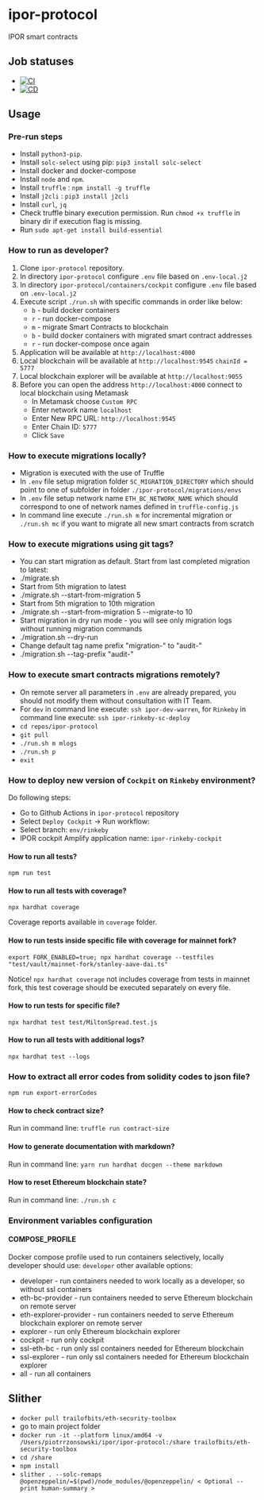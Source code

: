 # ipor-protocol

IPOR smart contracts

## Job statuses

-   [![CI](https://github.com/IPOR-Labs/ipor-protocol/actions/workflows/ci.yml/badge.svg)](https://github.com/IPOR-Labs/ipor-protocol/actions/workflows/ci.yml)
-   [![CD](https://github.com/IPOR-Labs/ipor-protocol/actions/workflows/cd.yml/badge.svg)](https://github.com/IPOR-Labs/ipor-protocol/actions/workflows/cd.yml)

## Usage

### Pre-run steps

- Install `python3-pip`.
- Install `solc-select` using pip: `pip3 install solc-select`
- Install docker and docker-compose
- Install `node` and `npm`.
- Install `truffle` : `npm install -g truffle`
- Install `j2cli` : `pip3 install j2cli`
- Install `curl`, `jq`
- Check truffle binary execution permission. Run `chmod +x truffle` in binary dir if execution flag is missing.
- Run `sudo apt-get install build-essential`

### How to run as developer?

1. Clone `ipor-protocol` repository.
2. In directory `ipor-protocol` configure `.env` file based on `.env-local.j2`
3. In directory `ipor-protocol/containers/cockpit` configure `.env` file based on `.env-local.j2`
4. Execute script `./run.sh` with specific commands in order like below:
    - `b` - build docker containers
    - `r` - run docker-compose
    - `m` - migrate Smart Contracts to blockchain
    - `b` - build docker containers with migrated smart contract addresses
    - `r` - run docker-compose once again
5. Application will be available at `http://localhost:4000`
6. Local blockchain will be available at `http://localhost:9545` `chainId = 5777`
7. Local blockchain explorer will be available at `http://localhost:9055`
8. Before you can open the address `http://localhost:4000` connect to local blockchain using Metamask
    - In Metamask choose `Custom RPC`
    - Enter network name `localhost`
    - Enter New RPC URL: `http://localhost:9545`
    - Enter Chain ID: `5777`
    - Click `Save`

### How to execute migrations locally?

-   Migration is executed with the use of Truffle
-   In `.env` file setup migration folder `SC_MIGRATION_DIRECTORY` which should point to one of subfolder in folder `./ipor-protocol/migrations/envs`
-   In `.env` file setup network name `ETH_BC_NETWORK_NAME` which should correspond to one of network names defined in `truffle-config.js`
-   In command line execute `./run.sh m` for incremental migration or `./run.sh mc` if you want to migrate all new smart contracts from scratch

### How to execute migrations using git tags?

-   You can start migration as default. Start from last completed migration to latest:
-   ./migrate.sh
-   Start from 5th migration to latest
-   ./migrate.sh --start-from-migration 5
-   Start from 5th migration to 10th migration 
-   ./migrate.sh --start-from-migration 5 --migrate-to 10
-   Start migration in dry run mode - you will see only migration logs without running migration commands
-   ./migration.sh --dry-run
-   Change default tag name prefix "migration-" to "audit-"
-   ./migration.sh --tag-prefix "audit-"

### How to execute smart contracts migrations remotely?

-   On remote server all parameters in `.env` are already prepared, you should not modify them without consultation with IT Team.
-   For `dev` in command line execute: `ssh ipor-dev-warren`, for `Rinkeby` in command line execute: `ssh ipor-rinkeby-sc-deploy`
-   `cd repos/ipor-protocol`
-   `git pull`
-   `./run.sh m mlogs`
-   `./run.sh p`
-   `exit`

### How to deploy new version of `Cockpit` on `Rinkeby` environment?

Do following steps:

-   Go to Github Actions in `ipor-protocol` repository
-   Select `Deploy Cockpit` -> Run workflow:
-   Select branch: `env/rinkeby`
-   IPOR cockpit Amplify application name: `ipor-rinkeby-cockpit`

#### How to run all tests?

`npm run test`

#### How to run all tests with coverage?

`npx hardhat coverage`

Coverage reports available in `coverage` folder.

#### How to run tests inside specific file with coverage for mainnet fork?

`export FORK_ENABLED=true; npx hardhat coverage --testfiles "test/vault/mainnet-fork/stanley-aave-dai.ts"`

Notice! `npx hardhat coverage` not includes coverage from tests in mainnet fork, this test coverage should be executed separately on every file.

#### How to run tests for specific file?

`npx hardhat test test/MiltonSpread.test.js`

#### How to run all tests with additional logs?

`npx hardhat test --logs`

### How to extract all error codes from solidity codes to json file?

`npm run export-errorCodes`

#### How to check contract size?

Run in command line: `truffle run contract-size`

#### How to generate documentation with markdown?

Run in command line: `yarn run hardhat docgen --theme markdown`

#### How to reset Ethereum blockchain state?

Run in command line: `./run.sh c`

### Environment variables configuration

#### COMPOSE_PROFILE

Docker compose profile used to run containers selectively, locally developer should use: `developer`
other available options:

-   developer - run containers needed to work locally as a developer, so without ssl containers
-   eth-bc-provider - run containers needed to serve Ethereum blockchain on remote server
-   eth-explorer-provider - run containers needed to serve Ethereum blockchain explorer on remote server
-   explorer - run only Ethereum blockchain explorer
-   cockpit - run only cockpit
-   ssl-eth-bc - run only ssl containers needed for Ethereum blockchain
-   ssl-explorer - run only ssl containers needed for Ethereum blockchain explorer
-   all - run all containers

## Slither

-   `docker pull trailofbits/eth-security-toolbox`
-   go to main project folder
-   `docker run -it --platform linux/amd64 -v /Users/piotrrzonsowski/ipor/ipor-protocol:/share trailofbits/eth-security-toolbox`
-   `cd /share`
-   `npm install`
-   `slither . --solc-remaps @openzeppelin/=$(pwd)/node_modules/@openzeppelin/ < Optional --print human-summary >`
